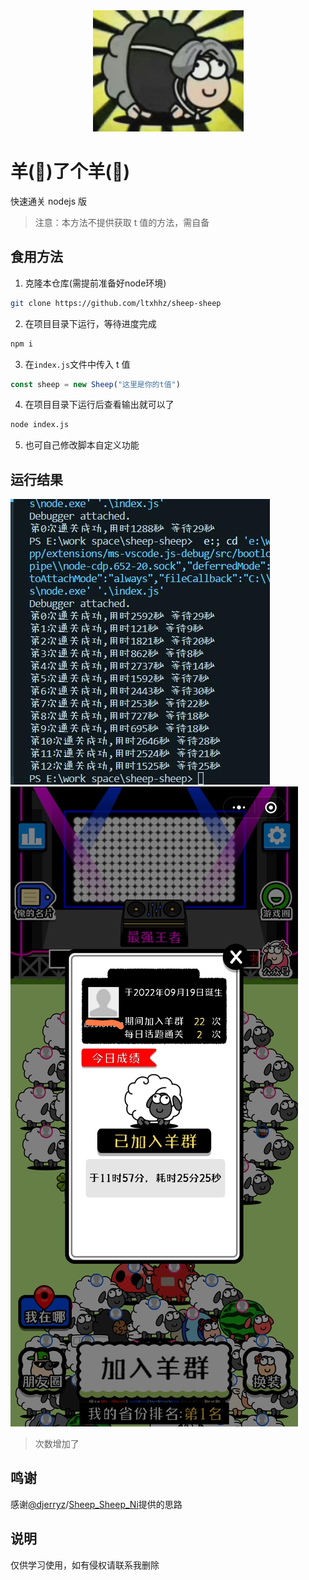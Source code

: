 <div align="center"><img src="./kunkun.png"/></div>

# 羊(🐴)了个羊(💪)

快速通关 nodejs 版
> 注意：本方法不提供获取 t 值的方法，需自备

## 食用方法
1. 克隆本仓库(需提前准备好node环境)
```bash
git clone https://github.com/ltxhhz/sheep-sheep
```
2. 在项目目录下运行，等待进度完成
```bash
npm i
```
3. 在`index.js`文件中传入 t 值
```js
const sheep = new Sheep("这里是你的t值")
```
4. 在项目目录下运行后查看输出就可以了
```bash
node index.js
```
5. 也可自己修改脚本自定义功能

## 运行结果
![结果](./result.jpg)
![结果1](./result1.jpg)

> 次数增加了

## 鸣谢
感谢[@djerryz](https://github.com/djerryz)/[Sheep_Sheep_Ni](https://github.com/djerryz/Sheep_Sheep_Ni)提供的思路

## 说明
仅供学习使用，如有侵权请联系我删除